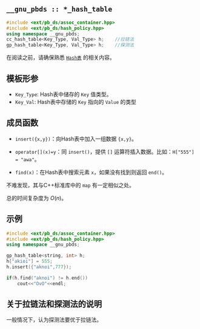 ## `__gnu_pbds :: *_hash_table`

```cpp
#include <ext/pb_ds/assoc_container.hpp>
#include <ext/pb_ds/hash_policy.hpp>
using namespace __gnu_pbds;
cc_hash_table<Key_Type, Val_Type> h;	//拉链法
gp_hash_table<Key_Type, Val_Type> h;	//探测法
```

在阅读之前，请确保熟悉 [`Hash表`](../../ds/hash.md) 的相关内容。

## 模板形参

- `Key_Type`: Hash表中储存的 `Key` 值类型。
- `Key_Val`: Hash表中存储的 `Key` 指向的 `Value` 的类型

## 成员函数

- `insert({x,y})`：向Hash表中加入一组数据 `{x,y}`。
- `operator[](x)=y`：同 `insert()`，提供 `[]` 运算符插入数据。比如：`H["555"] = "awa"`。

- `find(x)`：在Hash表中搜索元素 `x`，如果没有找到则返回 `end()`。

不难发现，其与C++标准库中的 `map` 有一定相似之处。

总的时间复杂度为  $O(n)$。

## 示例

```cpp
#include <ext/pb_ds/assoc_container.hpp>
#include <ext/pb_ds/hash_policy.hpp>
using namespace __gnu_pbds;

gp_hash_table<string, int> h;
h["akioi"] = 555;
h.insert({"aknoi",777});

if(h.find("aknoi") != h.end())
    cout<<"OvO"<<endl;
```

## 关于拉链法和探测法的说明

一般情况下，认为探测法要优于拉链法。